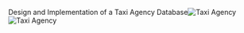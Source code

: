 Design and Implementation of a Taxi Agency Database![Taxi Agency](https://github.com/samanatt/Taxi-Agency-With-SQL-Server/assets/95404706/4e9503ea-c7ea-4a7e-a991-afc4ac172e47)
![Taxi Agency](https://github.com/samanatt/Taxi-Agency-With-SQL-Server/assets/95404706/5b171aeb-ae9e-40e4-95ca-bc1d48771024)
